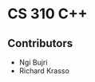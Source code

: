 <h1>CS 310 C++</h1>
<h2>Contributors</h2>
<ul>
  <li>Ngi Bujri</li>
  <li>Richard Krasso</li>
</ul>

